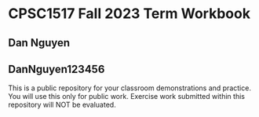 # CPSC1517 Fall 2023 Term Workbook

## Dan Nguyen

## DanNguyen123456

This is a public repository for your classroom demonstrations and practice. You will use this only for public work. Exercise work submitted within this repository will NOT be evaluated.
